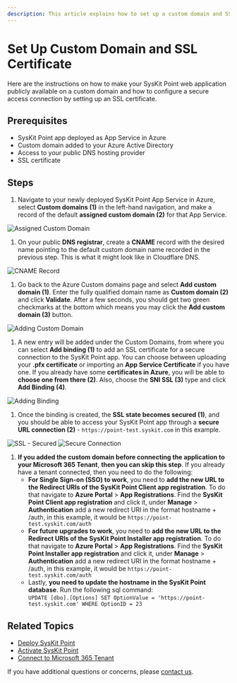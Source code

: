 ```yaml
---
description: This article explains how to set up a custom domain and SSL certificate.
---
```


# Set Up Custom Domain and SSL Certificate

Here are the instructions on how to make your SysKit Point web application publicly available on a custom domain and how to configure a secure access connection by setting up an SSL certificate.

## Prerequisites

* SysKit Point app deployed as App Service in Azure
* Custom domain added to your Azure Active Directory
* Access to your public DNS hosting provider
* SSL certificate

## Steps

1. Navigate to your newly deployed SysKit Point App Service in Azure, select **Custom domains (1)** in the left-hand navigation, and make a record of the default **assigned custom domain (2)** for that App Service.

![Assigned Custom Domain](../../.gitbook/assets/custom-domain-and-ssl-certificate\_custom-domain-record.png)

1. On your public **DNS registrar**, create a **CNAME** record with the desired name pointing to the default custom domain name recorded in the previous step. This is what it might look like in Cloudflare DNS.

![CNAME Record](../../.gitbook/assets/custom-domain-and-ssl-certificate\_cname-record.png)

1. Go back to the Azure Custom domains page and select **Add custom domain (1)**. Enter the fully qualified domain name as **Custom domain (2)** and click **Validate**. After a few seconds, you should get two green checkmarks at the bottom which means you may click the **Add custom domain (3)** button.

![Adding Custom Domain](../../.gitbook/assets/custom-domain-and-ssl-certificate\_add-custom-domain.png)

1. A new entry will be added under the Custom Domains, from where you can select **Add binding (1)** to add an SSL certificate for a secure connection to the SysKit Point app. You can choose between uploading your **.pfx certificate** or importing an **App Service Certificate** if you have one. If you already have some **certificates in Azure**, you will be able to **choose one from there (2)**. Also, choose the **SNI SSL (3)** type and click **Add Binding (4)**.

![Adding Binding](../../.gitbook/assets/custom-domain-and-ssl-certificate\_add-binding.png)

1. Once the binding is created, the **SSL state becomes secured (1)**, and you should be able to access your SysKit Point app through a **secure URL connection (2)** - `https://point-test.syskit.com` in this example.

![SSL - Secured](../../.gitbook/assets/custom-domain-and-ssl-certificate\_secured.png) ![Secure Connection](../../.gitbook/assets/custom-domain-and-ssl-certificate\_secure-connection.png)

1. **If you added the custom domain before connecting the application to your Microsoft 365 Tenant**, **then you can skip this step**. If you already have a tenant connected, then you need to do the following:
   * **For Single Sign-on (SSO) to work**, you need to **add the new URL to the Redirect URIs of the SysKit Point Client app registration**. To do that navigate to **Azure Portal** > **App Registrations**. Find the **SysKit Point Client app registration** and click it, under **Manage** > **Authentication** add a new redirect URI in the format hostname + /auth, in this example, it would be `https://point-test.syskit.com/auth`
   * **For future upgrades to work**, you need to **add the new URL to the Redirect URIs of the SysKit Point Installer app registration**. To do that navigate to **Azure Portal** > **App Registrations**. Find the **SysKit Point Installer app registration** and click it, under **Manage** > **Authentication** add a new redirect URI in the format hostname + /auth, in this example, it would be `https://point-test.syskit.com/auth`
   * Lastly, **you need to update the hostname in the SysKit Point database**. Run the following sql command:\
     `UPDATE [dbo].[Options] SET OptionValue = 'https://point-test.syskit.com' WHERE OptionID = 23`

## Related Topics

* [Deploy SysKit Point](deploy-syskit-point.md)
* [Activate SysKit Point](../../set-up-data-center/activation/activate-syskit-point.md)
* [Connect to Microsoft 365 Tenant](connect-to-tenant.md)

If you have additional questions or concerns, please [contact us](https://www.syskit.com/contact-us/).
